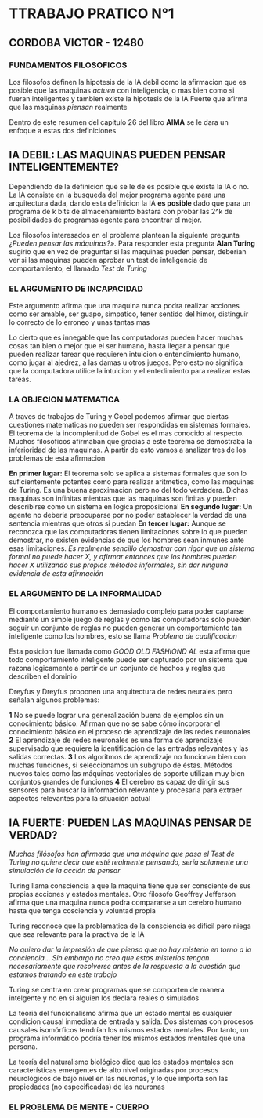 # TTRABAJO PRATICO N°1 
## CORDOBA VICTOR - 12480

### **FUNDAMENTOS FILOSOFICOS**
Los filosofos definen la hipotesis de la IA debil como la afirmacion que es posible que las maquinas *actuen* con inteligencia, o mas bien como si fueran inteligentes y tambien existe la hipotesis de la IA Fuerte que afirma que las maquinas *piensan* realmente

Dentro de este resumen del capitulo 26 del libro **AIMA** se le dara un enfoque a estas dos definiciones

## **IA DEBIL: LAS MAQUINAS PUEDEN PENSAR INTELIGENTEMENTE?**
Dependiendo de la definicion que se le de es posible que exista la IA o no. La IA consiste en la busqueda del mejor programa agente para una arquitectura dada, dando esta definicion la IA **es posible** dado que para un programa de k bits de almacenamiento bastara con probar las 2^k de posibilidades de programas agente para encontrar el mejor.

Los filosofos interesados en el problema plantean la siguiente pregunta *¿Pueden pensar las máquinas?»*. Para responder esta pregunta **Alan Turing** sugirio que en vez de preguntar si las maquinas pueden pensar, deberian ver si las maquinas pueden aprobar un test de inteligencia de comportamiento, el llamado *Test de Turing* 

### **EL ARGUMENTO DE INCAPACIDAD**
Este argumento afirma que una maquina nunca podra realizar acciones como ser amable, ser guapo, simpatico, tener sentido del himor, distinguir lo correcto de lo erroneo y unas tantas mas 

Lo cierto que es innegable que las computadoras pueden hacer muchas cosas tan bien o mejor que el ser humano, hasta llegar a pensar que pueden realizar tarear que requieren intuicion o entendimiento humano, como jugar al ajedrez, a las damas u otros juegos. Pero esto no significa que la computadora utilice la intuicion y el entedimiento para realizar estas tareas.

### **LA OBJECION MATEMATICA**
A traves de trabajos de Turing y Gobel podemos afirmar que ciertas cuestiones matematicas no pueden ser respondidas en sistemas formales.
El teorema de la incomplenitud de Gobel es el mas conocido al respecto. Muchos filosoficos afirmaban que gracias a este teorema se demostraba la inferioridad de las maquinas. A partir de esto vamos a analizar tres de los problemas de esta afirmacion

**En primer lugar:** El teorema solo se aplica a sistemas formales que son lo suficientemente potentes como para realizar aritmetica, como las maquinas de Turing. Es una buena aproximacion pero no del todo verdadera. Dichas maquinas son infinitas mientras que las maquinas son finitas y pueden describirse como un sistema en logica proposicional
**En segundo lugar:** Un agente no deberia preocuparse por no poder establecer la verdad de una sentencia mientras que otros si puedan
**En tercer lugar:** Aunque se reconozca que las computadoras tienen limitaciones sobre lo que pueden demostrar, no existen evidencias de que los hombres sean inmunes ante esas limitaciones.
*Es realmente sencillo demostrar con rigor que un sistema formal no puede hacer X, y afirmar entonces que los hombres pueden hacer X utilizando sus propios métodos informales, sin dar ninguna evidencia
de esta afirmación*

### **EL ARGUMENTO DE LA INFORMALIDAD**
El comportamiento humano es demasiado complejo para poder captarse mediante un simple juego de reglas y como las computadoras solo pueden seguir un conjunto de reglas no pueden generar un comportamiento tan inteligente como los hombres, esto se llama *Problema de cualificacion*

Esta posicion fue llamada como *GOOD OLD FASHIOND AL* esta afirma que todo comportamiento inteligente puede ser capturado por un sistema que razona logicamente a partir de un conjunto de hechos y reglas que describen el dominio 

Dreyfus y Dreyfus proponen una arquitectura de redes neurales pero señalan algunos problemas: 

**1**  No se puede lograr una generalización buena de ejemplos sin un conocimiento básico. Afirman que no se sabe cómo incorporar el conocimiento básico en el proceso de aprendizaje de las redes neuronales
**2**  El aprendizaje de redes neuronales es una forma de aprendizaje supervisado que requiere la identificación de las entradas relevantes y las salidas correctas.
**3**  Los algoritmos de aprendizaje no funcionan bien con muchas funciones, si seleccionamos un subgrupo de éstas. Métodos nuevos tales como las máquinas vectoriales de soporte utilizan muy bien conjuntos grandes de funciones
**4**  El cerebro es capaz de dirigir sus sensores para buscar la información relevante
y procesarla para extraer aspectos relevantes para la situación actual

## **IA FUERTE: PUEDEN LAS MAQUINAS PENSAR DE VERDAD?**

*Muchos filósofos han afirmado que una máquina que pasa el Test de Turing no quiere decir que esté realmente pensando, sería solamente una simulación de la acción de pensar*

Turing llama consciencia a que la maquina tiene que ser consciente de sus propias acciones y estados mentales. Otro filosofo Geoffrey Jefferson afirma que una maquina nunca podra compararse a un cerebro humano hasta que tenga cosciencia y voluntad propia 

Turing reconoce que la problematica de la consciencia es dificil pero niega que sea relevante para la practiva de la IA 

*No quiero dar la impresión de que pienso que no hay misterio en torno a la conciencia… Sin embargo no creo que estos misterios tengan necesariamente que resolverse antes de la respuesta a la cuestión que estamos tratando en este trabajo*

Turing se centra en crear programas que se comporten de manera intelgente y no en si alguien los declara reales o simulados

La teoria del funcionalismo afirma que un estado mental es cualquier condicion causal inmediata de entrada y salida. Dos sistemas con procesos causales isomórficos tendrían los mismos estados mentales. Por tanto, un programa informático podría tener los mismos estados mentales que una persona.

La teoría del naturalismo biológico dice que los estados mentales son características emergentes de alto nivel originadas por procesos neurológicos de bajo nivel en las neuronas, y lo que importa son las propiedades (no especificadas) de las neuronas

### **EL PROBLEMA DE MENTE - CUERPO**


